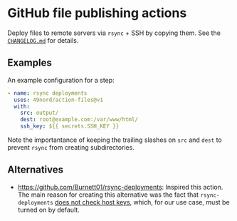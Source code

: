 # GitHub file publishing actions

Deploy files to remote servers via `rsync` + SSH by copying them. See the [`CHANGELOG.md`](CHANGELOG.md) for details.

## Examples

An example configuration for a step:

```yaml
- name: rsync deployments
  uses: 49nord/action-files@v1
  with:
    src: output/
    dest: root@example.com:/var/www/html/
    ssh_key: ${{ secrets.SSH_KEY }}
```

Note the importantance of keeping the trailing slashes on `src` and `dest` to prevent `rsync` from creating subdirectories.

## Alternatives

* <https://github.com/Burnett01/rsync-deployments>: Inspired this action. The main reason for creating this alternative was the fact that `rsync-deployments` [does not check host keys](https://github.com/Burnett01/rsync-deployments/blob/22f8d1ffe807551ba75eba6a450c3d577690249f/entrypoint.sh#L12), which, for our use case, must be turned on by default.
